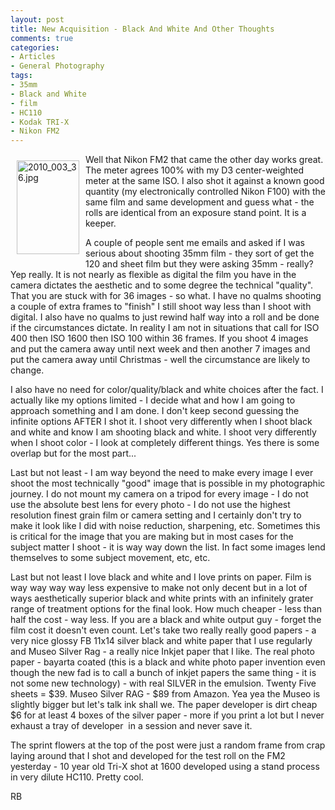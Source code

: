 ```yaml
---
layout: post
title: New Acquisition - Black And White And Other Thoughts
comments: true
categories:
- Articles
- General Photography
tags:
- 35mm
- Black and White
- film
- HC110
- Kodak TRI-X
- Nikon FM2
---
```

<a rel="lightbox" href="/wp-content/uploads/2010/03/2010_003_36.jpg"><img title="2010_003_36.jpg" src="/wp-content/uploads/2010/03/.thumbs/.2010_003_36.jpg" border="0" alt="2010_003_36.jpg" hspace="10" vspace="10" width="100" height="150" align="left" /></a>Well that Nikon FM2 that came the other day works great. The meter agrees 100% with my D3 center-weighted meter at the same ISO. I also shot it against a known good quantity (my electronically controlled Nikon F100) with the same film and same development and guess what - the rolls are identical from an exposure stand point. It is a keeper.

A couple of people sent me emails and asked if I was serious about shooting 35mm film - they sort of get the 120 and sheet film but they were asking 35mm - really? Yep really. It is not nearly as flexible as digital the film you have in the camera dictates the aesthetic and to some degree the technical "quality". That you are stuck with for 36 images - so what. I have no qualms shooting a couple of extra frames to "finish" I still shoot way less than I shoot with digital. I also have no qualms to just rewind half way into a roll and be done if the circumstances dictate. In reality I am not in situations that call for ISO 400 then ISO 1600 then ISO 100 within 36 frames. If you shoot 4 images and put the camera away until next week and then another 7 images and put the camera away until Christmas - well the circumstance are likely to change.

I also have no need for color/quality/black and white choices after the fact. I actually like my options limited - I decide what and how I am going to approach something and I am done. I don't keep second guessing the infinite options AFTER I shot it. I shoot very differently when I shoot black and white and know I am shooting black and white. I shoot very differently when I shoot color - I look at completely different things. Yes there is some overlap but for the most part...

Last but not least - I am way beyond the need to make every image I ever shoot the most technically "good" image that is possible in my photographic journey. I do not mount my camera on a tripod for every image - I do not use the absolute best lens for every photo - I do not use the highest resolution finest grain film or camera setting and I certainly don't try to make it look like I did with noise reduction, sharpening, etc. Sometimes this is critical for the image that you are making but in most cases for the subject matter I shoot - it is way way down the list. In fact some images lend themselves to some subject movement, etc, etc.

Last but not least I love black and white and I love prints on paper. Film is way way way way less expensive to make not only decent but in a lot of ways aesthetically superior black and white prints with an infinitely grater range of treatment options for the final look. How much cheaper - less than half the cost - way less. If you are a black and white output guy - forget the film cost it doesn't even count. Let's take two really really good papers - a very nice glossy FB 11x14 silver black and white paper that I use regularly and Museo Silver Rag - a really nice Inkjet paper that I like. The real photo paper - bayarta coated (this is a black and white photo paper invention even though the new fad is to call a bunch of inkjet papers the same thing - it is not some new technology) - with real SILVER in the emulsion. Twenty Five sheets = $39. Museo Silver RAG - $89 from Amazon. Yea yea the Museo is slightly bigger but let's talk ink shall we. The paper developer is dirt cheap $6 for at least 4 boxes of the silver paper - more if you print a lot but I never exhaust a tray of developer  in a session and never save it.

The sprint flowers at the top of the post were just a random frame from crap laying around that I shot and developed for the test roll on the FM2 yesterday - 10 year old Tri-X shot at 1600 developed using a stand process in very dilute HC110. Pretty cool.

RB